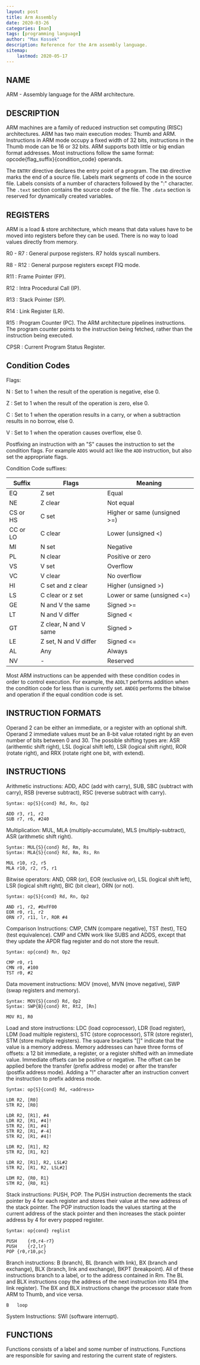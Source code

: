 ```yaml
---
layout: post
title: Arm Assembly
date: 2020-03-26
categories: [man]
tags: [programming language]
author: "Max Kossek"
description: Reference for the Arm assembly language.
sitemap:
    lastmod: 2020-05-17
---
```


NAME
----

ARM - Assembly language for the ARM architecture.



DESCRIPTION
-----------

ARM machines are a family of reduced instruction set computing (RISC) architectures. ARM has two main execution modes: Thumb and ARM. Instructions in ARM mode occupy a fixed width of 32 bits, instructions in the Thumb mode can be 16 or 32 bits. ARM supports both little or big endian format addresses. Most instructions follow the same format: opcode{flag_suffix}{condition_code} operands.

The `ENTRY` directive declares the entry point of a program. The `END` directive marks the end of a source file. Labels mark segments of code in the source file. Labels consists of a number of characters followed by the ":" character. The `.text` section contains the source code of the file. The `.data` section is reserved for dynamically created variables.



REGISTERS
---------

ARM is a load & store architecture, which means that data values have to be moved into registers before they can be used. There is no way to load values directly from memory.

R0 - R7
: General purpose registers. R7 holds syscall numbers.

R8 - R12
: General purpose registers except FIQ mode.

R11
: Frame Pointer (FP).

R12
: Intra Procedural Call (IP).

R13
: Stack Pointer (SP).

R14
: Link Register (LR).

R15
: Program Counter (PC). The ARM architecture pipelines instructions. The program counter points to the instruction being fetched, rather than the instruction being executed.

CPSR
: Current Program Status Register.



Condition Codes
---------------

Flags:

N
: Set to 1 when the result of the operation is negative, else 0.

Z
: Set to 1 when the result of the operation is zero, else 0.

C
: Set to 1 when the operation results in a carry, or when a subtraction results in no borrow, else 0.

V
: Set to 1 when the operation causes overflow, else 0.


Postfixing an instruction with an "S" causes the instruction to set the condition flags. For example `ADDS` would act like the `ADD` instruction, but also set the appropriate flags.


Condition Code suffixes:

Suffix		| Flags			| Meaning
------		| -----			| -------
EQ		| Z set			| Equal
NE		| Z clear		| Not equal
CS or HS	| C set			| Higher or same (unsigned >=)
CC or LO	| C clear		| Lower (unsigned <)
MI		| N set			| Negative
PL		| N clear		| Positive or zero
VS		| V set			| Overflow
VC		| V clear		| No overflow
HI		| C set and z clear	| Higher (unsigned >)
LS		| C clear or z set	| Lower or same (unsigned <=)
GE		| N and V the same	| Signed >=
LT		| N and V differ	| Signed <
GT		| Z clear, N and V same	| Signed >
LE		| Z set, N and V differ	| Signed <=
AL		| Any			| Always
NV		| - 			| Reserved

Most ARM instructions can be appended with these condition codes in order to control execution. For example, the `ADDLT` performs addition when the condition code for less than is currently set. `ANDEQ` performs the bitwise and operation if the equal condition code is set.



INSTRUCTION FORMATS
-------------------

Operand 2 can be either an immediate, or a register with an optional shift. Operand 2 immediate values must be an 8-bit value rotated right by an even number of bits between 0 and 30. The possible shifting types are: ASR (arithemtic shift right), LSL (logical shift left), LSR (logical shift right), ROR (rotate right), and RRX (rotate right one bit, with extend).



INSTRUCTIONS
------------

Arithmetic instructions: ADD, ADC (add with carry), SUB, SBC (subtract with carry), RSB (reverse subtract), RSC (reverse subtract with carry).
```
Syntax: op{S}{cond} Rd, Rn, Op2

ADD	r3, r1, r2
SUB	r7, r6, #240
```

Multiplication: MUL, MLA (multiply-accumulate), MLS (multiply-subtract), ASR (arithmetic shift right).
```
Syntax: MUL{S}{cond} Rd, Rm, Rs
Syntax: MLA{S}{cond} Rd, Rm, Rs, Rn

MUL	r10, r2, r5
MLA	r10, r2, r5, r1
```

Bitwise operators: AND, ORR (or), EOR (exclusive or), LSL (logical shift left), LSR (logical shift right), BIC (bit clear), ORN (or not).
```
Syntax: op{S}{cond} Rd, Rn, Op2

AND	r1, r2, #0xFF00
EOR	r0, r1, r2
ORN	r7, r11, lr, ROR #4
```

Comparison Instructions: CMP, CMN (compare negative), TST (test), TEQ (test equivalence). CMP and CMN work like SUBS and ADDS, except that they update the APDR flag register and do not store the result.
```
Syntax: op{cond} Rn, Op2

CMP	r0, r1
CMN	r0, #100
TST	r0, #2
```

Data movement instructions: MOV (move), MVN (move negative), SWP (swap registers and memory).
```
Syntax: MOV{S}{cond} Rd, Op2
Syntax: SWP{B}{cond} Rt, Rt2, [Rn]

MOV	R1, R0
```

Load and store instructions: LDC (load coprocessor), LDR (load register), LDM (load multiple registers), STC (store coprocessor), STR (store register), STM (store multiple registers). The square brackets "[]" indicate that the value is a memory address. Memory addresses can have three forms of offsets: a 12 bit immediate, a register, or a register shifted with an immediate value. Immediate offsets can be positive or negative. The offset can be applied before the transfer (prefix address mode) or after the transfer (postfix address mode). Adding a "!" character after an instruction convert the instruction to prefix address mode.
```
Syntax: op{S}{cond} Rd, <address>

LDR	R2, [R0]
STR	R2, [R0]

LDR	R2, [R1], #4
LDR	R2, [R1, #4]!
STR	R2, [R1, #4]
STR	R2, [R1, #-4]
STR	R2, [R1, #4]!

LDR	R2, [R1], R2
STR	R2, [R1, R2]

LDR	R2, [R1], R2, LSL#2
STR	R2, [R1, R2, LSL#2]

LDM	R2, {R0, R1}
STM	R2, {R0, R1}
```

Stack instructions: PUSH, POP. The PUSH instruction decrements the stack pointer by 4 for each register and stores their value at the new address of the stack pointer. The POP instruction loads the values starting at the current address of the stack pointer and then increases the stack pointer address by 4 for every popped register.
```
Syntax: op{cond} reglist

PUSH	{r0,r4-r7}
PUSH	{r2,lr}
POP	{r0,r10,pc}
```

Branch instructions: B (branch), BL (branch with link), BX (branch and exchange), BLX (branch, link and exchange), BKPT (breakpoint). All of these instructions branch to a label, or to the address contained in Rm. The BL and BLX instructions copy the address of the next instruction into R14 (the link register). The BX and BLX instructions change the processor state from ARM to Thumb, and vice versa.
```
B	loop
```

System Instructions: SWI (software interrupt).



FUNCTIONS
---------

Functions consists of a label and some number of instructions. Functions are responsible for saving and restoring the current state of registers.
